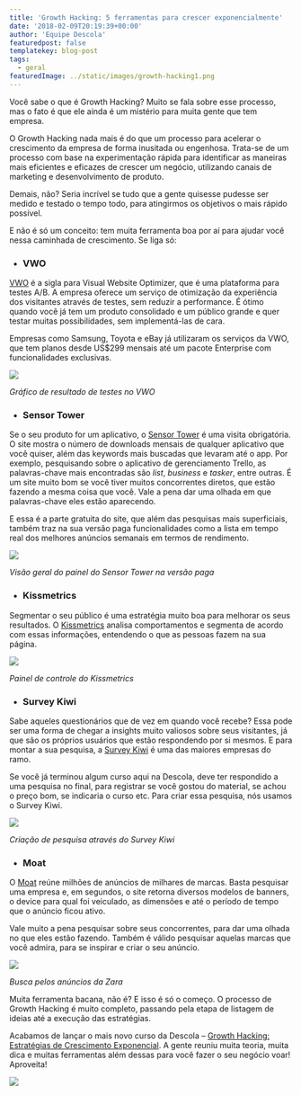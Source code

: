 ```yaml
---
title: 'Growth Hacking: 5 ferramentas para crescer exponencialmente'
date: '2018-02-09T20:19:39+00:00'
author: 'Equipe Descola'
featuredpost: false
templatekey: blog-post
tags:
  - geral
featuredImage: ../static/images/growth-hacking1.png
---
```


Você sabe o que é Growth Hacking? Muito se fala sobre esse processo, mas o fato é que ele ainda é um mistério para muita gente que tem empresa.

O Growth Hacking nada mais é do que um processo para acelerar o crescimento da empresa de forma inusitada ou engenhosa. Trata-se de um processo com base na experimentação rápida para identificar as maneiras mais eficientes e eficazes de crescer um negócio, utilizando canais de marketing e desenvolvimento de produto.

Demais, não? Seria incrível se tudo que a gente quisesse pudesse ser medido e testado o tempo todo, para atingirmos os objetivos o mais rápido possível.

E não é só um conceito: tem muita ferramenta boa por aí para ajudar você nessa caminhada de crescimento. Se liga só:

- ### **VWO**

[VWO](https://vwo.com/) é a sigla para Visual Website Optimizer, que é uma plataforma para testes A/B. A empresa oferece um serviço de otimização da experiência dos visitantes através de testes, sem reduzir a performance. É ótimo quando você já tem um produto consolidado e um público grande e quer testar muitas possibilidades, sem implementá-las de cara.

Empresas como Samsung, Toyota e eBay já utilizaram os serviços da VWO, que tem planos desde US$299 mensais até um pacote Enterprise com funcionalidades exclusivas.

![](https://descola.org/drops/wp-content/uploads/2018/02/vwo-1024x640.png)

_Gráfico de resultado de testes no VWO_

- ### Sensor Tower

Se o seu produto for um aplicativo, o [Sensor Tower](https://sensortower.com/) é uma visita obrigatória. O site mostra o número de downloads mensais de qualquer aplicativo que você quiser, além das keywords mais buscadas que levaram até o app. Por exemplo, pesquisando sobre o aplicativo de gerenciamento Trello, as palavras-chave mais encontradas são _list_, _business_ e _tasker_, entre outras. É um site muito bom se você tiver muitos concorrentes diretos, que estão fazendo a mesma coisa que você. Vale a pena dar uma olhada em que palavras-chave eles estão aparecendo.

E essa é a parte gratuita do site, que além das pesquisas mais superficiais, também traz na sua versão paga funcionalidades como a lista em tempo real dos melhores anúncios semanais em termos de rendimento.

![](https://descola.org/drops/wp-content/uploads/2018/02/sensor-tower-1024x516.png)

_Visão geral do painel do Sensor Tower na versão paga_

- ### Kissmetrics

Segmentar o seu público é uma estratégia muito boa para melhorar os seus resultados. O [Kissmetrics](https://www.kissmetrics.com/) analisa comportamentos e segmenta de acordo com essas informações, entendendo o que as pessoas fazem na sua página.

![](https://descola.org/drops/wp-content/uploads/2018/02/kissmetrics-1024x730.png)

_Painel de controle do Kissmetrics_

- ### Survey Kiwi

Sabe aqueles questionários que de vez em quando você recebe? Essa pode ser uma forma de chegar a insights muito valiosos sobre seus visitantes, já que são os próprios usuários que estão respondendo por si mesmos. E para montar a sua pesquisa, a [Survey Kiwi](https://surveykiwi.com/) é uma das maiores empresas do ramo.

Se você já terminou algum curso aqui na Descola, deve ter respondido a uma pesquisa no final, para registrar se você gostou do material, se achou o preço bom, se indicaria o curso etc. Para criar essa pesquisa, nós usamos o Survey Kiwi.

![](https://descola.org/drops/wp-content/uploads/2018/02/survey-kiwi-1024x536.jpg)

_Criação de pesquisa através do Survey Kiwi_

- ### Moat

O [Moat](https://moat.com/) reúne milhões de anúncios de milhares de marcas. Basta pesquisar uma empresa e, em segundos, o site retorna diversos modelos de banners, o device para qual foi veiculado, as dimensões e até o período de tempo que o anúncio ficou ativo.

Vale muito a pena pesquisar sobre seus concorrentes, para dar uma olhada no que eles estão fazendo. Também é válido pesquisar aquelas marcas que você admira, para se inspirar e criar o seu anúncio.

![](https://descola.org/drops/wp-content/uploads/2018/02/moat-1024x486.png)

_Busca pelos anúncios da Zara_

Muita ferramenta bacana, não é? E isso é só o começo. O processo de Growth Hacking é muito completo, passando pela etapa de listagem de ideias até a execução das estratégias.

Acabamos de lançar o mais novo curso da Descola – [Growth Hacking: Estratégias de Crescimento Exponencial](https://descola.org/curso/growth-hacking). A gente reuniu muita teoria, muita dica e muitas ferramentas além dessas para você fazer o seu negócio voar! Aproveita!

![](https://descola.org/drops/wp-content/uploads/2018/02/growth-hacking-1024x576.png)
